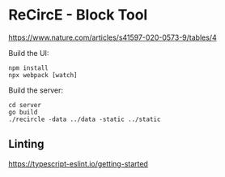 # ReCircE - Block Tool

https://www.nature.com/articles/s41597-020-0573-9/tables/4

Build the UI:

```
npm install
npx webpack [watch]
```

Build the server:

```
cd server
go build
./recircle -data ../data -static ../static
```

## Linting

https://typescript-eslint.io/getting-started
